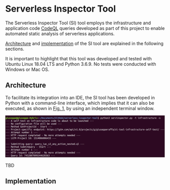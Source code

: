 # Serverless Inspector Tool
The Serverless Inspector Tool (SI) tool employs the infrastructure and application code [CodeQL](https://github.com/giusepperaffa/serverless-inspector-tool/tree/main/codeql) queries developed as part of this project to enable automated static analysis of serverless applications.

[Architecture](https://github.com/giusepperaffa/serverless-inspector-tool#architecture) and [implementation](https://github.com/giusepperaffa/serverless-inspector-tool#implementation) of the SI tool are explained in the following sections.

It is important to highlight that this tool was developed and tested with Ubuntu Linux 18.04 LTS and Python 3.6.9. No tests were conducted with Windows or Mac OS.

## Architecture
To facilitate its integration into an IDE, the SI tool has been developed in Python with a command-line interface, which implies that it can also be executed, as shown in [Fig. 1](images/SIToolExecutionExample.png), by using an independent terminal window.

![Figure 1](images/SIToolExecutionExample.png)

TBD

## Implementation
